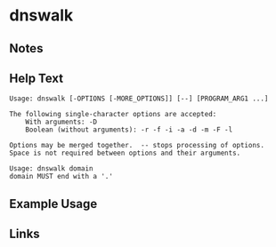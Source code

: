 # dnswalk

Notes
-------

Help Text
-------
```
Usage: dnswalk [-OPTIONS [-MORE_OPTIONS]] [--] [PROGRAM_ARG1 ...]

The following single-character options are accepted:
	With arguments: -D
	Boolean (without arguments): -r -f -i -a -d -m -F -l

Options may be merged together.  -- stops processing of options.
Space is not required between options and their arguments.

Usage: dnswalk domain
domain MUST end with a '.'
```

Example Usage
-------

Links
-------
